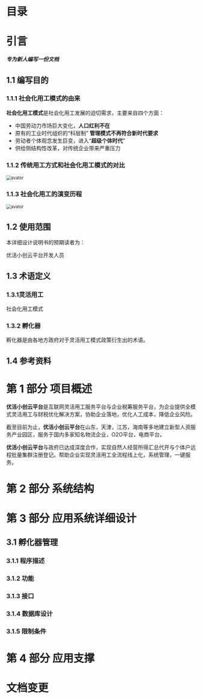 # 目录

# 引言

***专为新人编写一份文档***

## 1.1 编写目的

### 1.1.1 社会化用工模式的由来

**社会化用工模式**是社会化用工发展的迫切需求，主要来自四个方面：

* 中国劳动力市场巨大变化，**人口红利不在**
* 原有的工业时代组织的“科层制” **管理模式不再符合新时代要求**
* 劳动者个体观念发生巨变，进入“**超级个体时代**”
* 供给侧结构性改革，对传统企业带来严重压力

### 1.1.2 传统用工方式和社会化用工模式的对比

 <img src="http://qiniuyun.whitenip.site/image/junrun/%E4%BC%A0%E7%BB%9F%E7%94%A8%E5%B7%A5%E6%96%B9%E5%BC%8F%E5%92%8C%E7%A4%BE%E4%BC%9A%E5%8C%96%E7%94%A8%E5%B7%A5%E6%A8%A1%E5%BC%8F%E7%9A%84%E5%AF%B9%E6%AF%94.png" alt="avator" style="zoom:80%;" />  

### 1.1.3 社会化用工的演变历程

<img src="http://qiniuyun.whitenip.site/image/junrun/%E7%A4%BE%E4%BC%9A%E5%8C%96%E7%94%A8%E5%B7%A5%E7%9A%84%E6%BC%94%E5%8F%98%E5%8E%86%E7%A8%8B.png" alt="avator" style="zoom:80%;" />

## 1.2 使用范围

本详细设计说明书的预期读者为：

优活小创云平台开发人员

## 1.3 术语定义

### 1.3.1灵活用工

社会化用工模式

### 1.3.2 孵化器

孵化器是由各地方政府对于灵活用工模式政策衍生出的术语。

## 1.4 参考资料

# 第 1 部分 项目概述

**优活小创云平台**是互联网灵活用工服务平台与企业税筹服务平台，为企业提供全模式灵活用工与财税优化解决方案，协助企业落地，优化人工成本，降低企业风险。

截至目前为止，**优活小创云平台**在山东，天津，江苏，海南等多地建立新型人资服务产业园区，服务于国内多家知名物流企业，O2O平台，电商平台。

**优活小创云平台**与政府已达成深度合作，实现自然人经营所得汇总代开与个体户远程批量集群注册登记。帮助企业实现灵活用工全流程线上化，系统管理，一键服务。

# 第 2 部分 系统结构

# 第 3 部分 应用系统详细设计

## 3.1 孵化器管理

### 3.1.1 程序描述

### 3.1.2 功能

### 3.1.3 接口

### 3.1.4 数据库设计

### 3.1.5 限制条件

# 第 4 部分 应用支撑

# 文档变更

